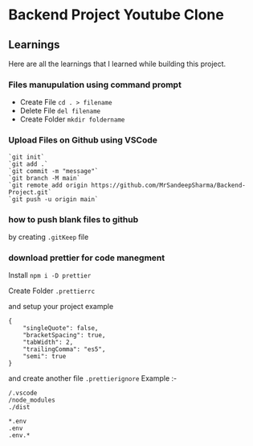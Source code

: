 # Backend Project Youtube Clone

## Learnings

Here are all the learnings that I learned while building this project.

### Files manupulation using command prompt

- Create File `cd . > filename`
- Delete File `del filename`
- Create Folder `mkdir foldername`

### Upload Files on Github using VSCode

    `git init`
    `git add .`
    `git commit -m "message"`
    `git branch -M main`
    `git remote add origin https://github.com/MrSandeepSharma/Backend-Project.git`
    `git push -u origin main`

### how to push blank files to github

by creating `.gitKeep` file

### download prettier for code manegment

Install
`npm i -D prettier`

Create Folder `.prettierrc`

and setup your project example

    {
        "singleQuote": false,
        "bracketSpacing": true,
        "tabWidth": 2,
        "trailingComma": "es5",
        "semi": true
    }

and create another file `.prettierignore`
Example :-

    /.vscode
    /node_modules
    ./dist

    *.env
    .env
    .env.*
